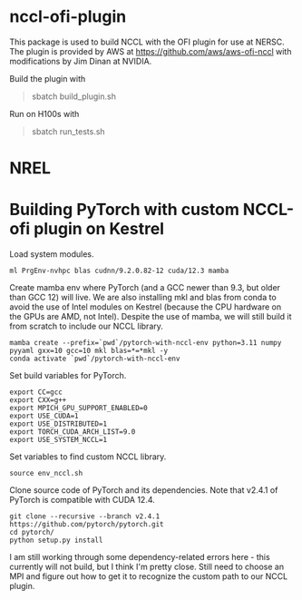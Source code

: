 # nccl-ofi-plugin

This package is used to build NCCL with the OFI plugin for use at NERSC.
The plugin is provided by AWS at https://github.com/aws/aws-ofi-nccl
with modifications by Jim Dinan at NVIDIA.

Build the plugin with
  > sbatch build_plugin.sh

Run on H100s with
  > sbatch run_tests.sh

# NREL

# Building PyTorch with custom NCCL-ofi plugin on Kestrel

Load system modules.
```
ml PrgEnv-nvhpc blas cudnn/9.2.0.82-12 cuda/12.3 mamba
```

Create mamba env where PyTorch (and a GCC newer than 9.3, but older than GCC 12) will live. We are also installing mkl and blas from conda to avoid the use of Intel modules on Kestrel (because the CPU hardware on the GPUs are AMD, not Intel). Despite the use of mamba, we will still build it from scratch to include our NCCL library. 
```
mamba create --prefix=`pwd`/pytorch-with-nccl-env python=3.11 numpy pyyaml gxx=10 gcc=10 mkl blas=*=*mkl -y
conda activate `pwd`/pytorch-with-nccl-env 
```

Set build variables for PyTorch.
```
export CC=gcc
export CXX=g++
export MPICH_GPU_SUPPORT_ENABLED=0
export USE_CUDA=1
export USE_DISTRIBUTED=1
export TORCH_CUDA_ARCH_LIST=9.0
export USE_SYSTEM_NCCL=1
```

Set variables to find custom NCCL library.
```
source env_nccl.sh 
```

Clone source code of PyTorch and its dependencies. Note that v2.4.1 of PyTorch is compatible with CUDA 12.4.
```
git clone --recursive --branch v2.4.1 https://github.com/pytorch/pytorch.git
cd pytorch/
python setup.py install
```

I am still working through some dependency-related errors here - this currently will not build, but I think I'm pretty close. Still need to choose an MPI and figure out how to get it to recognize the custom path to our NCCL plugin. 
